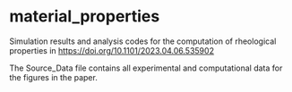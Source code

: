 # material_properties

Simulation results and analysis codes for the computation of rheological properties in https://doi.org/10.1101/2023.04.06.535902

The Source_Data file contains all experimental and computational data for the figures in the paper.
